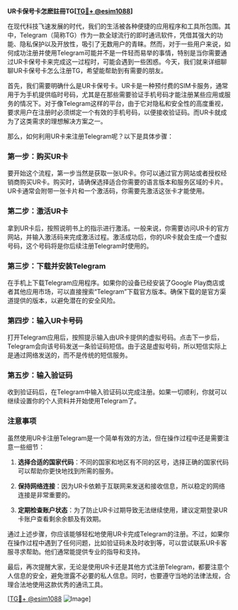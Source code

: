 **UR卡保号卡怎麽註冊TG[[TG💪+ @esim1088](https://t.me/s/esim1088)]**

在现代科技飞速发展的时代，我们的生活被各种便捷的应用程序和工具所包围。其中，Telegram（简称TG）作为一款全球流行的即时通讯软件，凭借其强大的功能、隐私保护以及开放性，吸引了无数用户的青睐。然而，对于一些用户来说，如何成功注册并使用Telegram可能并不是一件轻而易举的事情，特别是当你需要通过UR卡保号卡来完成这一过程时，可能会遇到一些困惑。今天，我们就来详细聊聊UR卡保号卡怎么注册TG，希望能帮助到有需要的朋友。

首先，我们需要明确什么是UR卡保号卡。UR卡是一种预付费的SIM卡服务，通常用于为手机提供临时号码，尤其是在那些需要验证手机号码才能注册某些应用或服务的情况下。对于像Telegram这样的平台，由于它对隐私和安全性的高度重视，要求用户在注册时必须绑定一个有效的手机号码，以便接收验证码。而UR卡就成为了这类需求的理想解决方案之一。

那么，如何利用UR卡来注册Telegram呢？以下是具体步骤：

### 第一步：购买UR卡

要开始这个流程，第一步当然是获取一张UR卡。你可以通过官方网站或者授权经销商购买UR卡。购买时，请确保选择适合你需要的语言版本和服务区域的卡片。UR卡通常会附带一张卡片和一个激活码，你需要先激活这张卡才能使用。

### 第二步：激活UR卡

拿到UR卡后，按照说明书上的指示进行激活。一般来说，你需要访问UR卡的官方网站，并输入激活码来完成激活过程。激活成功后，你的UR卡就会生成一个虚拟号码，这个号码将是你后续注册Telegram时使用的。

### 第三步：下载并安装Telegram

在手机上下载Telegram应用程序。如果你的设备已经安装了Google Play商店或者其他应用市场，可以直接搜索“Telegram”下载官方版本。确保下载的是官方渠道提供的版本，以避免潜在的安全风险。

### 第四步：输入UR卡号码

打开Telegram应用后，按照提示输入由UR卡提供的虚拟号码。点击下一步后，Telegram会向该号码发送一条验证码短信。由于这是虚拟号码，所以短信实际上是通过网络发送的，而不是传统的短信服务。

### 第五步：输入验证码

收到验证码后，在Telegram中输入验证码以完成注册。如果一切顺利，你就可以继续设置你的个人资料并开始使用Telegram了。

### 注意事项

虽然使用UR卡注册Telegram是一个简单有效的方法，但在操作过程中还是需要注意一些细节：

1. **选择合适的国家代码**：不同的国家和地区有不同的区号，选择正确的国家代码可以帮助你更快地找到所需的服务。
   
2. **保持网络连接**：因为UR卡依赖于互联网来发送和接收信息，所以稳定的网络连接是非常重要的。

3. **定期检查账户状态**：为了防止UR卡过期导致无法继续使用，建议定期登录UR卡账户查看剩余余额及有效期。

通过上述步骤，你应该能够轻松地使用UR卡完成Telegram的注册。不过，如果你在操作过程中遇到了任何问题，比如验证码未及时收到等，可以尝试联系UR卡客服寻求帮助。他们通常能提供专业的指导和支持。

最后，再次提醒大家，无论是使用UR卡还是其他方式注册Telegram，都要注意个人信息的安全，避免泄露不必要的私人信息。同时，也要遵守当地的法律法规，合理合法地使用这款优秀的通讯工具。

[[TG💪+ @esim1088](https://t.me/s/esim1088) ![Image](https://i.postimg.cc/4NQfJmqS/Snipaste-2025-05-13-00-14-12.png)]
